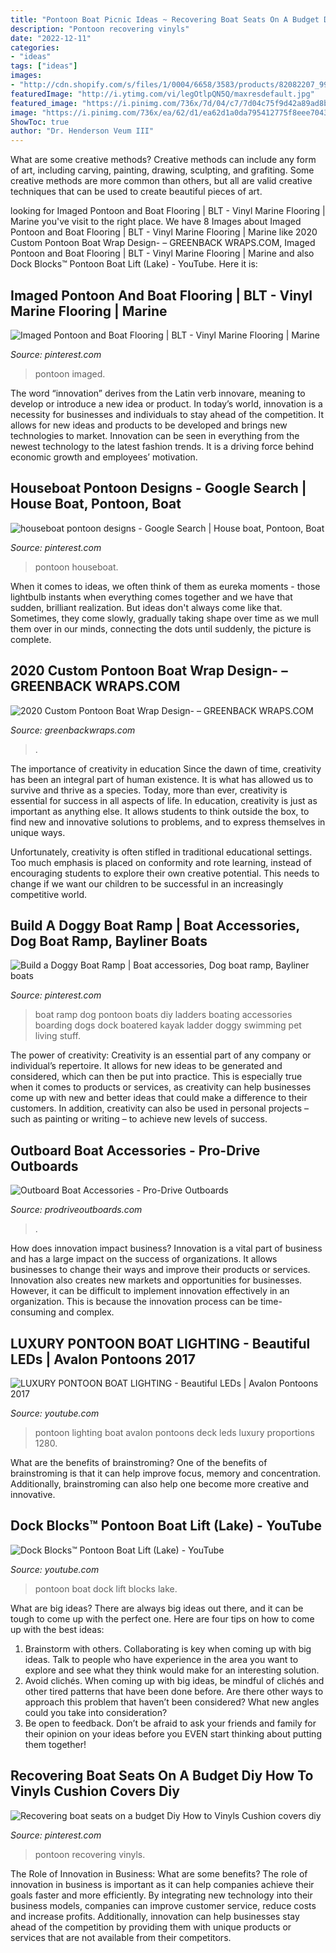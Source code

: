 ```yaml
---
title: "Pontoon Boat Picnic Ideas ~ Recovering Boat Seats On A Budget Diy How To Vinyls Cushion Covers Diy"
description: "Pontoon recovering vinyls"
date: "2022-12-11"
categories:
- "ideas"
tags: ["ideas"]
images:
- "http://cdn.shopify.com/s/files/1/0004/6658/3583/products/82082207_991018557965413_2061121871541174272_n_1200x1200.jpg?v=1581348999"
featuredImage: "http://i.ytimg.com/vi/legOtlpQN5Q/maxresdefault.jpg"
featured_image: "https://i.pinimg.com/736x/7d/04/c7/7d04c75f9d42a89ad8b9fa774383fb1d--travel-trailers-motor.jpg"
image: "https://i.pinimg.com/736x/ea/62/d1/ea62d1a0da795412775f8eee7043d243.jpg"
ShowToc: true
author: "Dr. Henderson Veum III"
---
```



What are some creative methods?
Creative methods can include any form of art, including carving, painting, drawing, sculpting, and grafiting. Some creative methods are more common than others, but all are valid creative techniques that can be used to create beautiful pieces of art.

	

		
looking for Imaged Pontoon and Boat Flooring | BLT - Vinyl Marine Flooring | Marine you've visit to the right place. We have 8 Images about Imaged Pontoon and Boat Flooring | BLT - Vinyl Marine Flooring | Marine like 2020 Custom Pontoon Boat Wrap Design- – GREENBACK WRAPS.COM, Imaged Pontoon and Boat Flooring | BLT - Vinyl Marine Flooring | Marine and also Dock Blocks™ Pontoon Boat Lift (Lake) - YouTube. Here it is:
		
    
## Imaged Pontoon And Boat Flooring | BLT - Vinyl Marine Flooring | Marine

<img loading=lazy src="https://i.pinimg.com/736x/ae/f8/02/aef802453ea2515f969cbd4ad529b521.jpg" onerror="this.onerror=null;this.src='https://tse2.mm.bing.net/th?id=OIP.gjRIcdKiKXRwL2_sYwPB_QHaEK&amp;pid=15.1';" alt="Imaged Pontoon and Boat Flooring | BLT - Vinyl Marine Flooring | Marine">

_Source: pinterest.com_

>pontoon imaged. 

	

The word “innovation” derives from the Latin verb innovare, meaning to develop or introduce a new idea or product. In today’s world, innovation is a necessity for businesses and individuals to stay ahead of the competition. It allows for new ideas and products to be developed and brings new technologies to market. Innovation can be seen in everything from the newest technology to the latest fashion trends. It is a driving force behind economic growth and employees’ motivation.

    
## Houseboat Pontoon Designs - Google Search | House Boat, Pontoon, Boat

<img loading=lazy src="https://i.pinimg.com/736x/7d/04/c7/7d04c75f9d42a89ad8b9fa774383fb1d--travel-trailers-motor.jpg" onerror="this.onerror=null;this.src='https://tse1.mm.bing.net/th?id=OIP.NInIboH90b03k1O6Yoc1QwHaDA&amp;pid=15.1';" alt="houseboat pontoon designs - Google Search | House boat, Pontoon, Boat">

_Source: pinterest.com_

>pontoon houseboat. 

	

When it comes to ideas, we often think of them as eureka moments - those lightbulb instants when everything comes together and we have that sudden, brilliant realization. But ideas don't always come like that. Sometimes, they come slowly, gradually taking shape over time as we mull them over in our minds, connecting the dots until suddenly, the picture is complete.

    
## 2020 Custom Pontoon Boat Wrap Design- – GREENBACK WRAPS.COM

<img loading=lazy src="http://cdn.shopify.com/s/files/1/0004/6658/3583/products/82082207_991018557965413_2061121871541174272_n_1200x1200.jpg?v=1581348999" onerror="this.onerror=null;this.src='https://tse2.mm.bing.net/th?id=OIP.lKRLd6VsZR6CxQoRBGvQiAHaEK&amp;pid=15.1';" alt="2020 Custom Pontoon Boat Wrap Design- – GREENBACK WRAPS.COM">

_Source: greenbackwraps.com_

>. 

	

The importance of creativity in education
Since the dawn of time, creativity has been an integral part of human existence. It is what has allowed us to survive and thrive as a species. Today, more than ever, creativity is essential for success in all aspects of life.
In education, creativity is just as important as anything else. It allows students to think outside the box, to find new and innovative solutions to problems, and to express themselves in unique ways.

Unfortunately, creativity is often stifled in traditional educational settings. Too much emphasis is placed on conformity and rote learning, instead of encouraging students to explore their own creative potential. This needs to change if we want our children to be successful in an increasingly competitive world.

    
## Build A Doggy Boat Ramp | Boat Accessories, Dog Boat Ramp, Bayliner Boats

<img loading=lazy src="https://i.pinimg.com/736x/ea/62/d1/ea62d1a0da795412775f8eee7043d243.jpg" onerror="this.onerror=null;this.src='https://tse2.mm.bing.net/th?id=OIP.mxqb5BOS_UXgqBmiWy4j6QHaFj&amp;pid=15.1';" alt="Build a Doggy Boat Ramp | Boat accessories, Dog boat ramp, Bayliner boats">

_Source: pinterest.com_

>boat ramp dog pontoon boats diy ladders boating accessories boarding dogs dock boatered kayak ladder doggy swimming pet living stuff. 

	

The power of creativity:
Creativity is an essential part of any company or individual’s repertoire. It allows for new ideas to be generated and considered, which can then be put into practice. This is especially true when it comes to products or services, as creativity can help businesses come up with new and better ideas that could make a difference to their customers. In addition, creativity can also be used in personal projects – such as painting or writing – to achieve new levels of success.

    
## Outboard Boat Accessories - Pro-Drive Outboards

<img loading=lazy src="https://prodriveoutboards.com/wp-content/uploads/2016/02/boatacc_rodbox.jpg" onerror="this.onerror=null;this.src='https://tse2.mm.bing.net/th?id=OIP.jCUR7B_5Ae1z3U2RGyHZLwHaFx&amp;pid=15.1';" alt="Outboard Boat Accessories - Pro-Drive Outboards">

_Source: prodriveoutboards.com_

>. 

	

How does innovation impact business?
Innovation is a vital part of business and has a large impact on the success of organizations. It allows businesses to change their ways and improve their products or services. Innovation also creates new markets and opportunities for businesses. However, it can be difficult to implement innovation effectively in an organization. This is because the innovation process can be time-consuming and complex.

    
## LUXURY PONTOON BOAT LIGHTING - Beautiful LEDs | Avalon Pontoons 2017

<img loading=lazy src="https://i.ytimg.com/vi/C2KwGmFBF8Q/maxresdefault.jpg" onerror="this.onerror=null;this.src='https://tse1.mm.bing.net/th?id=OIP.1xEj8A0emwRuht3fjhpBPgHaEK&amp;pid=15.1';" alt="LUXURY PONTOON BOAT LIGHTING - Beautiful LEDs | Avalon Pontoons 2017">

_Source: youtube.com_

>pontoon lighting boat avalon pontoons deck leds luxury proportions 1280. 

	

What are the benefits of brainstroming?
One of the benefits of brainstroming is that it can help improve focus, memory and concentration. Additionally, brainstroming can also help one become more creative and innovative.

    
## Dock Blocks™ Pontoon Boat Lift (Lake) - YouTube

<img loading=lazy src="http://i.ytimg.com/vi/legOtlpQN5Q/maxresdefault.jpg" onerror="this.onerror=null;this.src='https://tse4.mm.bing.net/th?id=OIP.LDw_KZD-e1UnMTFznYO6VgHaEK&amp;pid=15.1';" alt="Dock Blocks™ Pontoon Boat Lift (Lake) - YouTube">

_Source: youtube.com_

>pontoon boat dock lift blocks lake. 

	

What are big ideas?
There are always big ideas out there, and it can be tough to come up with the perfect one. Here are four tips on how to come up with the best ideas: 
1. Brainstorm with others. Collaborating is key when coming up with big ideas. Talk to people who have experience in the area you want to explore and see what they think would make for an interesting solution. 
2. Avoid clichés. When coming up with big ideas, be mindful of clichés and other tired patterns that have been done before. Are there other ways to approach this problem that haven’t been considered? What new angles could you take into consideration? 
3. Be open to feedback. Don’t be afraid to ask your friends and family for their opinion on your ideas before you EVEN start thinking about putting them together!

    
## Recovering Boat Seats On A Budget Diy How To Vinyls Cushion Covers Diy

<img loading=lazy src="https://i.pinimg.com/736x/32/f1/98/32f1987714030e2ddc8ca1505fde5181.jpg" onerror="this.onerror=null;this.src='https://tse1.mm.bing.net/th?id=OIP.XN2CvKgwKBJ_Hk_wBB-8AAHaFj&amp;pid=15.1';" alt="Recovering boat seats on a budget Diy How to Vinyls Cushion covers diy">

_Source: pinterest.com_

>pontoon recovering vinyls. 

	

The Role of Innovation in Business: What are some benefits?
The role of innovation in business is important as it can help companies achieve their goals faster and more efficiently. By integrating new technology into their business models, companies can improve customer service, reduce costs and increase profits. Additionally, innovation can help businesses stay ahead of the competition by providing them with unique products or services that are not available from their competitors.


